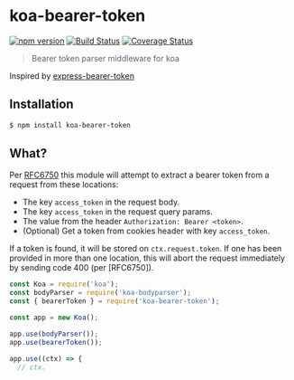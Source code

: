 # koa-bearer-token

[![npm version](https://badge.fury.io/js/koa-bearer-token.svg)](https://npmjs.org/package/koa-bearer-token)
[![Build Status](https://github.com/chentsulin/koa-bearer-token/workflows/CI/badge.svg?branch=master)](https://github.com/chentsulin/koa-bearer-token/actions?query=branch%3Amaster)
[![Coverage Status](https://coveralls.io/repos/github/chentsulin/koa-bearer-token/badge.svg?branch=master)](https://coveralls.io/r/chentsulin/koa-bearer-token?branch=master)

> Bearer token parser middleware for koa

Inspired by [express-bearer-token](https://www.npmjs.com/package/express-bearer-token)

## Installation

```sh
$ npm install koa-bearer-token
```

## What?

Per [RFC6750](https://datatracker.ietf.org/doc/html/rfc6750) this module will attempt to extract a bearer token from a request from these locations:

- The key `access_token` in the request body.
- The key `access_token` in the request query params.
- The value from the header `Authorization: Bearer <token>`.
- (Optional) Get a token from cookies header with key `access_token`.

If a token is found, it will be stored on `ctx.request.token`. If one has been provided in more than one location, this will abort the request immediately by sending code 400 (per [RFC6750]).

```js
const Koa = require('koa');
const bodyParser = require('koa-bodyparser');
const { bearerToken } = require('koa-bearer-token');

const app = new Koa();

app.use(bodyParser());
app.use(bearerToken());

app.use((ctx) => {
  // ctx.